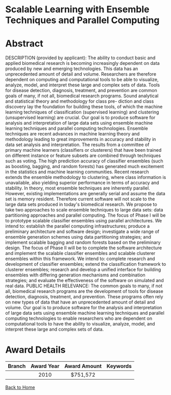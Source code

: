 
Scalable Learning with Ensemble Techniques and Parallel Computing
=================================================================

# Abstract


DESCRIPTION (provided by applicant): The ability to conduct basic and applied biomedical research is becoming increasingly dependent on data produced by new and emerging technologies. This data has an unprecedented amount of detail and volume. Researchers are therefore dependent on computing and computational tools to be able to visualize, analyze, model, and interpret these large and complex sets of data. Tools for disease detection, diagnosis, treatment, and prevention are common goals of many, if not all, biomedical research programs. Sound analytical and statistical theory and methodology for class pre- diction and class discovery lay the foundation for building these tools, of which the machine learning techniques of classification (supervised learning) and clustering (unsupervised learning) are crucial. Our goal is to produce software for analysis and interpretation of large data sets using ensemble machine learning techniques and parallel computing technologies. Ensemble techniques are recent advances in machine learning theory and methodology leading to great improvements in accuracy and stability in data set analysis and interpretation. The results from a committee of primary machine learners (classifiers or clusterers) that have been trained on different instance or feature subsets are combined through techniques such as voting. The high prediction accuracy of classifier ensembles (such as boosting, bagging, and random forests) has generated much excitement in the statistics and machine learning communities. Recent research extends the ensemble methodology to clustering, where class information is unavailable, also yielding superior performance in terms of accuracy and stability. In theory, most ensemble techniques are inherently parallel. However, existing implementations are generally serial and assume the data set is memory resident. Therefore current software will not scale to the large data sets produced in today's biomedical research. We propose to take two approaches to scale ensemble techniques to large data sets: data partitioning approaches and parallel computing. The focus of Phase I will be to prototype scalable classifier ensembles using parallel architectures. We intend to: establish the parallel computing infrastructures; produce a preliminary architecture and software design; investigate a wide range of ensemble generation schemes using data partitioning strategies; and implement scalable bagging and random forests based on the preliminary design. The focus of Phase II will be to complete the software architecture and implement the scalable classifier ensembles and scalable clusterer ensembles within this framework. We intend to: complete research and development of classifier ensembles; extend the classification framework to clusterer ensembles; research and develop a unified interface for building ensembles with differing generation mechanisms and combination strategies; and evaluate the effectiveness of the software on simulated and real data. PUBLIC HEALTH RELEVANCE: The common goals to many, if not all, biomedical research programs are the development of tools for disease detection, diagnosis, treatment, and prevention. These programs often rely on new types of data that have an unprecedented amount of detail and volume. Our goal is to produce software for the analysis and interpretation of large data sets using ensemble machine learning techniques and parallel computing technologies to enable researchers who are dependent on computational tools to have the ability to visualize, analyze, model, and interpret these large and complex sets of data.  

# Award Details

|Branch|Award Year|Award Amount|Keywords|
| :---: | :---: | :---: | :---: |
||2010|$751,572||
  
  


[Back to Home](https://github.com/chrischow/dod_sbir_awards/Reports/DJ/#1806)